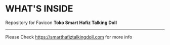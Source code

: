 # WHAT'S INSIDE


Repository for Favicon <b>Toko Smart Hafiz Talking Doll</b>

---

Please Check https://smarthafiztalkingdoll.com for more info
